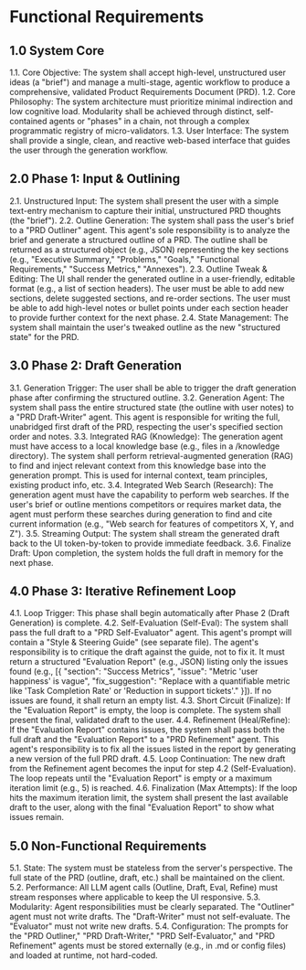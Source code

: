 # Functional Requirements

## 1.0 System Core
1.1. Core Objective: The system shall accept high-level, unstructured user ideas (a "brief") and manage a multi-stage, agentic workflow to produce a comprehensive, validated Product Requirements Document (PRD).
1.2. Core Philosophy: The system architecture must prioritize minimal indirection and low cognitive load. Modularity shall be achieved through distinct, self-contained agents or "phases" in a chain, not through a complex programmatic registry of micro-validators.
1.3. User Interface: The system shall provide a single, clean, and reactive web-based interface that guides the user through the generation workflow.

## 2.0 Phase 1: Input & Outlining
2.1. Unstructured Input: The system shall present the user with a simple text-entry mechanism to capture their initial, unstructured PRD thoughts (the "brief").
2.2. Outline Generation:
The system shall pass the user's brief to a "PRD Outliner" agent.
This agent's sole responsibility is to analyze the brief and generate a structured outline of a PRD.
The outline shall be returned as a structured object (e.g., JSON) representing the key sections (e.g., "Executive Summary," "Problems," "Goals," "Functional Requirements," "Success Metrics," "Annexes").
2.3. Outline Tweak & Editing:
The UI shall render the generated outline in a user-friendly, editable format (e.g., a list of section headers).
The user must be able to add new sections, delete suggested sections, and re-order sections.
The user must be able to add high-level notes or bullet points under each section header to provide further context for the next phase.
2.4. State Management: The system shall maintain the user's tweaked outline as the new "structured state" for the PRD.

## 3.0 Phase 2: Draft Generation
3.1. Generation Trigger: The user shall be able to trigger the draft generation phase after confirming the structured outline.
3.2. Generation Agent:
The system shall pass the entire structured state (the outline with user notes) to a "PRD Draft-Writer" agent.
This agent is responsible for writing the full, unabridged first draft of the PRD, respecting the user's specified section order and notes.
3.3. Integrated RAG (Knowledge):
The generation agent must have access to a local knowledge base (e.g., files in a /knowledge directory).
The system shall perform retrieval-augmented generation (RAG) to find and inject relevant context from this knowledge base into the generation prompt.
This is used for internal context, team principles, existing product info, etc.
3.4. Integrated Web Search (Research):
The generation agent must have the capability to perform web searches.
If the user's brief or outline mentions competitors or requires market data, the agent must perform these searches during generation to find and cite current information (e.g., "Web search for features of competitors X, Y, and Z").
3.5. Streaming Output: The system shall stream the generated draft back to the UI token-by-token to provide immediate feedback.
3.6. Finalize Draft: Upon completion, the system holds the full draft in memory for the next phase.

## 4.0 Phase 3: Iterative Refinement Loop
4.1. Loop Trigger: This phase shall begin automatically after Phase 2 (Draft Generation) is complete.
4.2. Self-Evaluation (Self-Eval):
The system shall pass the full draft to a "PRD Self-Evaluator" agent.
This agent's prompt will contain a "Style & Steering Guide" (see separate file).
The agent's responsibility is to critique the draft against the guide, not to fix it.
It must return a structured "Evaluation Report" (e.g., JSON) listing only the issues found (e.g., [{ "section": "Success Metrics", "issue": "Metric 'user happiness' is vague", "fix_suggestion": "Replace with a quantifiable metric like 'Task Completion Rate' or 'Reduction in support tickets'." }]).
If no issues are found, it shall return an empty list.
4.3. Short Circuit (Finalize):
If the "Evaluation Report" is empty, the loop is complete.
The system shall present the final, validated draft to the user.
4.4. Refinement (Heal/Refine):
If the "Evaluation Report" contains issues, the system shall pass both the full draft and the "Evaluation Report" to a "PRD Refinement" agent.
This agent's responsibility is to fix all the issues listed in the report by generating a new version of the full PRD draft.
4.5. Loop Continuation: The new draft from the Refinement agent becomes the input for step 4.2 (Self-Evaluation). The loop repeats until the "Evaluation Report" is empty or a maximum iteration limit (e.g., 5) is reached.
4.6. Finalization (Max Attempts): If the loop hits the maximum iteration limit, the system shall present the last available draft to the user, along with the final "Evaluation Report" to show what issues remain.

## 5.0 Non-Functional Requirements
5.1. State: The system must be stateless from the server's perspective. The full state of the PRD (outline, draft, etc.) shall be maintained on the client.
5.2. Performance: All LLM agent calls (Outline, Draft, Eval, Refine) must stream responses where applicable to keep the UI responsive.
5.3. Modularity: Agent responsibilities must be clearly separated. The "Outliner" agent must not write drafts. The "Draft-Writer" must not self-evaluate. The "Evaluator" must not write new drafts.
5.4. Configuration: The prompts for the "PRD Outliner," "PRD Draft-Writer," "PRD Self-Evaluator," and "PRD Refinement" agents must be stored externally (e.g., in .md or config files) and loaded at runtime, not hard-coded.